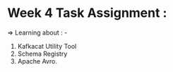 # Week 4 Task Assignment :

=> Learning about : - 

1. Kafkacat Utility Tool 
2. Schema Registry 
3. Apache Avro.
